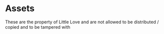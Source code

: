 # Assets
These are the property of Little Love and are not allowed to be distributed / copied and to be tampered with
